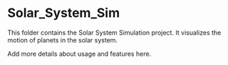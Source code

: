 # Solar_System_Sim

This folder contains the Solar System Simulation project. It visualizes the motion of planets in the solar system.

Add more details about usage and features here.
